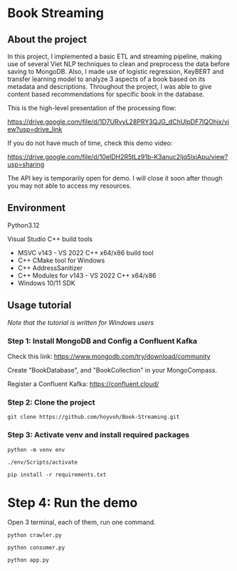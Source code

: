 # Book Streaming

## About the project

In this project, I implemented a basic ETL and streaming pipeline, making use of several Viet NLP techniques to clean and preprocess the data before saving to MongoDB. Also, I made use of logistic regression, KeyBERT and transfer learning model to analyze 3 aspects of a book based on its metadata and descriptions. 
Throughout the project, I was able to give content based recommendations for specific book in the database. 

This is the high-level presentation of the processing flow:

https://drive.google.com/file/d/1D7URvyL28PRY3QJG_dChUlpDF7lQOhjx/view?usp=drive_link

If you do not have much of time, check this demo video:

https://drive.google.com/file/d/10eIDH2R5tLz91b-K3anuc2Ijq5lxjApu/view?usp=sharing

The API key is temporarily open for demo. I will close it soon after though you may not able to access my resources.

## Environment

Python3.12

Visual Studio C++ build tools
- MSVC v143 - VS 2022 C++ x64/x86 build tool
- C++ CMake tool for Windows
- C++ AddressSanitizer
- C++ Modules for v143 - VS 2022 C++ x64/x86
- Windows 10/11 SDK

## Usage tutorial

*Note that the tutorial is written for Windows users*

### Step 1: Install MongoDB and Config a Confluent Kafka

Check this link: https://www.mongodb.com/try/download/community

Create "BookDatabase", and "BookCollection" in your MongoCompass.

Register a Confluent Kafka: https://confluent.cloud/

### Step 2: Clone the project

```
git clone https://github.com/hoyvoh/Book-Streaming.git
```

### Step 3: Activate venv and install required packages

```
python -m venv env

./env/Scripts/activate

pip install -r requirements.txt
```

# Step 4: Run the demo

Open 3 terminal, each of them, run one command.

```
python crawler.py
```

```
python consumer.py
```

```
python app.py
```
